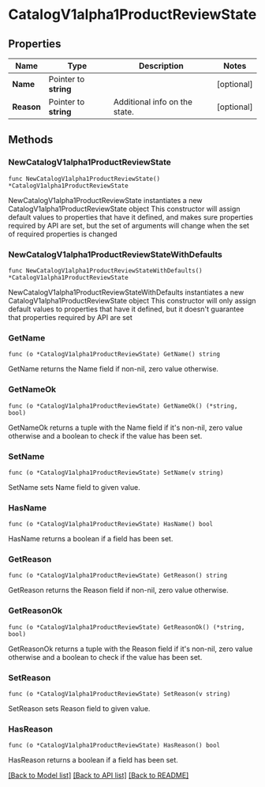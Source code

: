 # CatalogV1alpha1ProductReviewState

## Properties

Name | Type | Description | Notes
------------ | ------------- | ------------- | -------------
**Name** | Pointer to **string** |  | [optional] 
**Reason** | Pointer to **string** | Additional info on the state. | [optional] 

## Methods

### NewCatalogV1alpha1ProductReviewState

`func NewCatalogV1alpha1ProductReviewState() *CatalogV1alpha1ProductReviewState`

NewCatalogV1alpha1ProductReviewState instantiates a new CatalogV1alpha1ProductReviewState object
This constructor will assign default values to properties that have it defined,
and makes sure properties required by API are set, but the set of arguments
will change when the set of required properties is changed

### NewCatalogV1alpha1ProductReviewStateWithDefaults

`func NewCatalogV1alpha1ProductReviewStateWithDefaults() *CatalogV1alpha1ProductReviewState`

NewCatalogV1alpha1ProductReviewStateWithDefaults instantiates a new CatalogV1alpha1ProductReviewState object
This constructor will only assign default values to properties that have it defined,
but it doesn't guarantee that properties required by API are set

### GetName

`func (o *CatalogV1alpha1ProductReviewState) GetName() string`

GetName returns the Name field if non-nil, zero value otherwise.

### GetNameOk

`func (o *CatalogV1alpha1ProductReviewState) GetNameOk() (*string, bool)`

GetNameOk returns a tuple with the Name field if it's non-nil, zero value otherwise
and a boolean to check if the value has been set.

### SetName

`func (o *CatalogV1alpha1ProductReviewState) SetName(v string)`

SetName sets Name field to given value.

### HasName

`func (o *CatalogV1alpha1ProductReviewState) HasName() bool`

HasName returns a boolean if a field has been set.

### GetReason

`func (o *CatalogV1alpha1ProductReviewState) GetReason() string`

GetReason returns the Reason field if non-nil, zero value otherwise.

### GetReasonOk

`func (o *CatalogV1alpha1ProductReviewState) GetReasonOk() (*string, bool)`

GetReasonOk returns a tuple with the Reason field if it's non-nil, zero value otherwise
and a boolean to check if the value has been set.

### SetReason

`func (o *CatalogV1alpha1ProductReviewState) SetReason(v string)`

SetReason sets Reason field to given value.

### HasReason

`func (o *CatalogV1alpha1ProductReviewState) HasReason() bool`

HasReason returns a boolean if a field has been set.


[[Back to Model list]](../README.md#documentation-for-models) [[Back to API list]](../README.md#documentation-for-api-endpoints) [[Back to README]](../README.md)


